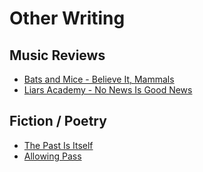 # Other Writing

## Music Reviews

-   [Bats and Mice - Believe It, Mammals](pdf/s_mr_stylus_bats_and_mice_review.pdf)
-   [Liars Academy - No News Is Good News](pdf/s_mr_stylus_liars_academy_review.pdf)

## Fiction / Poetry

-   [The Past Is Itself](pdf/s_lit_the_past_is_itself.pdf)
-   [Allowing Pass](https://evergreenreview.com/read/allowing-pass/)
